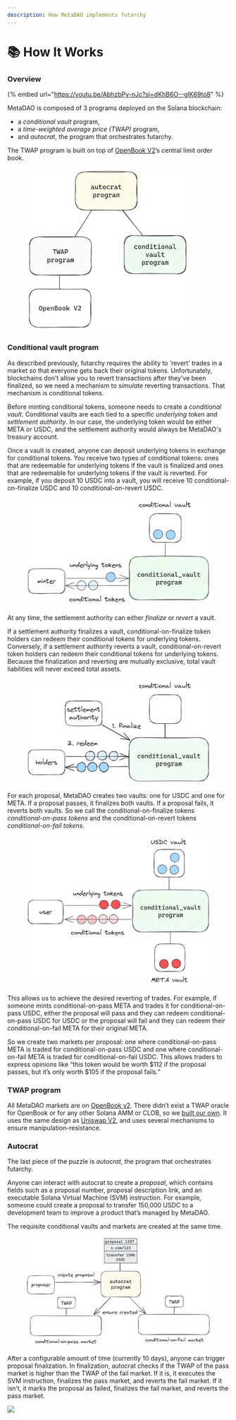 ```yaml
---
description: How MetaDAO implements futarchy
---
```


# 📚 How It Works

### Overview <a href="#overview" id="overview"></a>

{% embed url="https://youtu.be/AbhzbPy-nJc?si=dKhB6O--glK69to8" %}

MetaDAO is composed of 3 programs deployed on the Solana blockchain:

* a _conditional vault_ program,
* a _time-weighted average price (TWAP)_ program,
* and _autocrat_, the program that orchestrates futarchy.

The TWAP program is built on top of [OpenBook V2](https://www.openbook-solana.com/)’s central limit order book.

<figure><img src="../.gitbook/assets/image (1).png" alt="" width="375"><figcaption></figcaption></figure>

### &#x20;Conditional vault program <a href="#conditional-vault-program" id="conditional-vault-program"></a>

As described previously, futarchy requires the ability to ‘revert’ trades in a market so that everyone gets back their original tokens. Unfortunately, blockchains don’t allow you to revert transactions after they’ve been finalized, so we need a mechanism to _simulate_ reverting transactions. That mechanism is conditional tokens.

Before minting conditional tokens, someone needs to create a _conditional vault_. Conditional vaults are each tied to a specific _underlying token_ and _settlement authority_. In our case, the underlying token would be either META or USDC, and the settlement authority would always be MetaDAO's treasury account.

Once a vault is created, anyone can deposit underlying tokens in exchange for conditional tokens. You receive two types of conditional tokens: ones that are redeemable for underlying tokens if the vault is finalized and ones that are redeemable for underlying tokens if the vault is reverted. For example, if you deposit 10 USDC into a vault, you will receive 10 conditional-on-finalize USDC and 10 conditional-on-revert USDC.

<figure><img src="../.gitbook/assets/image (2).png" alt=""><figcaption></figcaption></figure>

At any time, the settlement authority can either _finalize_ or _revert_ a vault.

If a settlement authority finalizes a vault, conditional-on-finalize token holders can redeem their conditional tokens for underlying tokens. Conversely, if a settlement authority reverts a vault, conditional-on-revert token holders can redeem their conditional tokens for underlying tokens. Because the finalization and reverting are mutually exclusive, total vault liabilities will never exceed total assets.

<figure><img src="../.gitbook/assets/image (3).png" alt=""><figcaption></figcaption></figure>

For each proposal, MetaDAO creates two vaults: one for USDC and one for META. If a proposal passes, it finalizes both vaults. If a proposal fails, it reverts both vaults. So we call the conditional-on-finalize tokens _conditional-on-pass tokens_ and the conditional-on-revert tokens _conditional-on-fail tokens_.

<figure><img src="../.gitbook/assets/image (4).png" alt=""><figcaption></figcaption></figure>

This allows us to achieve the desired reverting of trades. For example, if someone mints conditional-on-pass META and trades it for conditional-on-pass USDC, either the proposal will pass and they can redeem conditional-on-pass USDC for USDC or the proposal will fail and they can redeem their conditional-on-fail META for their original META.

So we create two markets per proposal: one where conditional-on-pass META is traded for conditional-on-pass USDC and one where conditional-on-fail META is traded for conditional-on-fail USDC. This allows traders to express opinions like “this token would be worth $112 if the proposal passes, but it’s only worth $105 if the proposal fails.”

### &#x20;TWAP program <a href="#twap-program" id="twap-program"></a>

All MetaDAO markets are on [OpenBook v2](https://github.com/openbook-dex/openbook-v2). There didn’t exist a TWAP oracle for OpenBook or for any other Solana AMM or CLOB, so we [built our own](https://github.com/metaDAOproject/openbook-twap). It uses the same design as [Uniswap V2](https://docs.uniswap.org/contracts/v2/concepts/core-concepts/oracles), and uses several mechanisms to ensure manipulation-resistance.

### &#x20;Autocrat <a href="#autocrat" id="autocrat"></a>

The last piece of the puzzle is _autocrat_, the program that orchestrates futarchy.

Anyone can interact with autocrat to create a _proposal_, which contains fields such as a proposal number, proposal description link, and an executable Solana Virtual Machine (SVM) instruction. For example, someone could create a proposal to transfer 150,000 USDC to a development team to improve a product that’s managed by MetaDAO.

The requisite conditional vaults and markets are created at the same time.

<figure><img src="../.gitbook/assets/image (5).png" alt=""><figcaption></figcaption></figure>

After a configurable amount of time (currently 10 days), anyone can trigger proposal finalization. In finalization, autocrat checks if the TWAP of the pass market is higher than the TWAP of the fail market. If it is, it executes the SVM instruction, finalizes the pass market, and reverts the fail market. If it isn’t, it marks the proposal as failed, finalizes the fail market, and reverts the pass market.

![](http://themetadao.org/img/autocrat-finalize.png)
